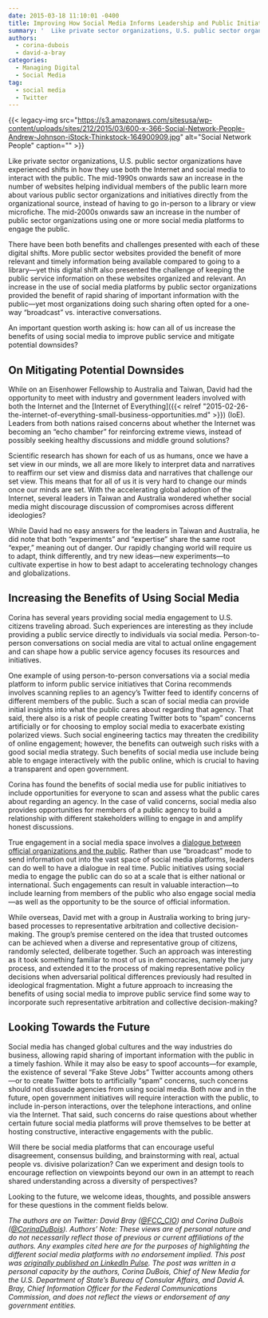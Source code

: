 ```yaml
---
date: 2015-03-18 11:10:01 -0400
title: Improving How Social Media Informs Leadership and Public Initiatives
summary: '  Like private sector organizations, U.S. public sector organizations have experienced shifts in how they use both the Internet and social media to interact with the public. The mid-1990s onwards saw an increase in the number of websites helping individual members of the public learn more about various public sector organizations and initiatives directly from'
authors:
  - corina-dubois
  - david-a-bray
categories:
  - Managing Digital
  - Social Media
tag:
  - social media
  - Twitter
---
```


  {{< legacy-img src="https://s3.amazonaws.com/sitesusa/wp-content/uploads/sites/212/2015/03/600-x-366-Social-Network-People-Andrew-Johnson-iStock-Thinkstock-164900909.jpg" alt="Social Network People" caption="" >}} 

Like private sector organizations, U.S. public sector organizations have experienced shifts in how they use both the Internet and social media to interact with the public. The mid-1990s onwards saw an increase in the number of websites helping individual members of the public learn more about various public sector organizations and initiatives directly from the organizational source, instead of having to go in-person to a library or view microfiche. The mid-2000s onwards saw an increase in the number of public sector organizations using one or more social media platforms to engage the public.

There have been both benefits and challenges presented with each of these digital shifts. More public sector websites provided the benefit of more relevant and timely information being available compared to going to a library—yet this digital shift also presented the challenge of keeping the public service information on these websites organized and relevant. An increase in the use of social media platforms by public sector organizations provided the benefit of rapid sharing of important information with the public—yet most organizations doing such sharing often opted for a one-way “broadcast” vs. interactive conversations.

An important question worth asking is: how can all of us increase the benefits of using social media to improve public service and mitigate potential downsides?

## On Mitigating Potential Downsides

While on an Eisenhower Fellowship to Australia and Taiwan, David had the opportunity to meet with industry and government leaders involved with both the Internet and the [Internet of Everything]({{< relref "2015-02-26-the-internet-of-everything-small-business-opportunities.md" >}}) (IoE). Leaders from both nations raised concerns about whether the Internet was becoming an “echo chamber” for reinforcing extreme views, instead of possibly seeking healthy discussions and middle ground solutions?

Scientific research has shown for each of us as humans, once we have a set view in our minds, we all are more likely to interpret data and narratives to reaffirm our set view and dismiss data and narratives that challenge our set view. This means that for all of us it is very hard to change our minds once our minds are set. With the accelerating global adoption of the Internet, several leaders in Taiwan and Australia wondered whether social media might discourage discussion of compromises across different ideologies?

While David had no easy answers for the leaders in Taiwan and Australia, he did note that both “experiments” and “expertise” share the same root “exper,” meaning out of danger. Our rapidly changing world will require us to adapt, think differently, and try new ideas—new experiments—to cultivate expertise in how to best adapt to accelerating technology changes and globalizations.

## Increasing the Benefits of Using Social Media

Corina has several years providing social media engagement to U.S. citizens traveling abroad. Such experiences are interesting as they include providing a public service directly to individuals via social media. Person-to-person conversations on social media are vital to actual online engagement and can shape how a public service agency focuses its resources and initiatives.

One example of using person-to-person conversations via a social media platform to inform public service initiatives that Corina recommends involves scanning replies to an agency’s Twitter feed to identify concerns of different members of the public. Such a scan of social media can provide initial insights into what the public cares about regarding that agency. That said, there also is a risk of people creating Twitter bots to “spam” concerns artificially or for choosing to employ social media to exacerbate existing polarized views. Such social engineering tactics may threaten the credibility of online engagement; however, the benefits can outweigh such risks with a good social media strategy. Such benefits of social media use include being able to engage interactively with the public online, which is crucial to having a transparent and open government.

Corina has found the benefits of social media use for public initiatives to include opportunities for everyone to scan and assess what the public cares about regarding an agency. In the case of valid concerns, social media also provides opportunities for members of a public agency to build a relationship with different stakeholders willing to engage in and amplify honest discussions.

True engagement in a social media space involves a [dialogue between official organizations and the public](https://participation.usa.gov/). Rather than use “broadcast” mode to send information out into the vast space of social media platforms, leaders can do well to have a dialogue in real time. Public initiatives using social media to engage the public can do so at a scale that is either national or international. Such engagements can result in valuable interaction—to include learning from members of the public who also engage social media—as well as the opportunity to be the source of official information.

While overseas, David met with a group in Australia working to bring jury-based processes to representative arbitration and collective decision-making. The group’s premise centered on the idea that trusted outcomes can be achieved when a diverse and representative group of citizens, randomly selected, deliberate together. Such an approach was interesting as it took something familiar to most of us in democracies, namely the jury process, and extended it to the process of making representative policy decisions when adversarial political differences previously had resulted in ideological fragmentation. Might a future approach to increasing the benefits of using social media to improve public service find some way to incorporate such representative arbitration and collective decision-making?

## Looking Towards the Future

Social media has changed global cultures and the way industries do business, allowing rapid sharing of important information with the public in a timely fashion. While it may also be easy to spoof accounts—for example, the existence of several “Fake Steve Jobs” Twitter accounts among others—or to create Twitter bots to artificially “spam” concerns, such concerns should not dissuade agencies from using social media. Both now and in the future, open government initiatives will require interaction with the public, to include in-person interactions, over the telephone interactions, and online via the Internet. That said, such concerns do raise questions about whether certain future social media platforms will prove themselves to be better at hosting constructive, interactive engagements with the public.

Will there be social media platforms that can encourage useful disagreement, consensus building, and brainstorming with real, actual people vs. divisive polarization? Can we experiment and design tools to encourage reflection on viewpoints beyond our own in an attempt to reach shared understanding across a diversity of perspectives?

Looking to the future, we welcome ideas, thoughts, and possible answers for these questions in the comment fields below.

_The authors are on Twitter: David Bray ([@FCC_CIO](https://twitter.com/fcc_cio)) and Corina DuBois ([@CorinaDuBois](https://twitter.com/CorinaDuBois))._
_Authors&#8217; Note: These views are of personal nature and do not necessarily reflect those of previous or current affiliations of the authors. Any examples cited here are for the purposes of highlighting the different social media platforms with no endorsement implied._
_This post was [originally published on LinkedIn Pulse](https://www.linkedin.com/pulse/improving-how-social-media-informs-leadership-public-corina-dubois). The post was written in a personal capacity by the authors, Corina DuBois, Chief of New Media for the U.S. Department of State&#8217;s Bureau of Consular Affairs, and David A. Bray, Chief Information Officer for the Federal Communications Commission, and does not reflect the views or endorsement of any government entities._